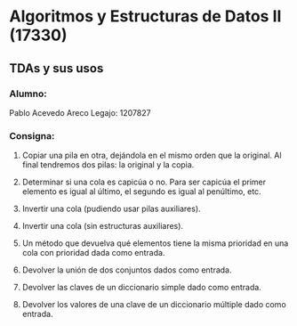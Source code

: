 # Algoritmos y Estructuras de Datos II (17330)
## TDAs y sus usos

### Alumno:
Pablo Acevedo Areco
Legajo: 1207827

### Consigna:

1. Copiar una pila en otra, dejándola en el mismo orden que la original. Al final tendremos dos pilas: la original y la copia.

2. Determinar si una cola es capicúa o no. Para ser capicúa el primer elemento es igual al último, el segundo es igual al penúltimo, etc.

3. Invertir una cola (pudiendo usar pilas auxiliares).

4. Invertir una cola (sin estructuras auxiliares).

5. Un método que devuelva qué elementos tiene la misma prioridad en una cola con prioridad dada como entrada.

6. Devolver la unión de dos conjuntos dados como entrada.

7. Devolver las claves de un diccionario simple dado como entrada.

8. Devolver los valores de una clave de un diccionario múltiple dado como entrada.